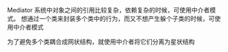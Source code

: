 Mediator
系统中对象之间的引用比较复杂，依赖复杂的时候，可使用中介者模式。
想通过一个类来封装多个类中的行为，而又不想产生躲个子类的时候，可使用中介者模式

为了避免多个类耦合成网状结构，就使用中介者将它们分离为星状结构
